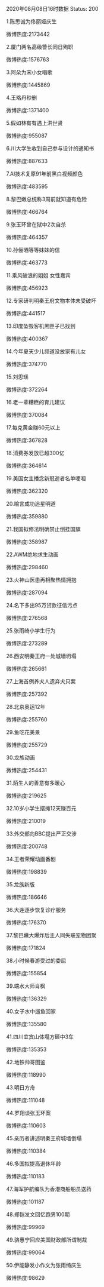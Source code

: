 2020年08月08日16时数据
Status: 200

1.陈思诚为佟丽娅庆生

微博热度:2173442

2.厦门两名高级警长同日殉职

微博热度:1576763

3.阿朵为宋小女唱歌

微博热度:1445869

4.王珞丹秒删

微博热度:1371400

5.假如林有有遇上洪世贤

微博热度:955087

6.川大学生收到自己参与设计的通知书

微博热度:887633

7.AI技术复原91年前黑白视频颜色

微博热度:483595

8.黎巴嫩总统称3周前就知道有危险

微博热度:466764

9.张玉环曾在狱中2次自杀

微博热度:464357

10.孙俪晒等等妹妹的信

微博热度:463773

11.乘风破浪的姐姐 女性嘉宾

微博热度:456923

12.专家研判明秦王府文物本体未受破坏

微博热度:441517

13.印度坠毁客机黑匣子已找到

微博热度:400367

14.今年夏天少儿频道没放家有儿女

微博热度:374770

15.刘思瑶

微博热度:372264

16.老一辈糟糕的育儿建议

微博热度:370084

17.每克黄金赚60元以上

微博热度:367828

18.消费券发放已超300亿

微博热度:364614

19.美国女主播念新冠逝者名单哽咽

微博热度:362320

20.喻言成功追星明道

微博热度:359880

21.我国拟修法明确禁止倒挂国旗

微博热度:358987

22.AWM绝地求生动画

微博热度:298460

23.火神山医患再相聚热情拥抱

微博热度:287094

24.名下多出95万贷款征信污点

微博热度:276568

25.张雨绮小学生行为

微博热度:273289

26.西安明秦王府一处城墙坍塌

微博热度:265661

27.上海首例养犬人遗弃犬只案

微博热度:257392

28.北京奥运12年

微博热度:255760

29.鱼吃花美景

微博热度:255729

30.龙族动画

微博热度:254431

31.陌生人的善意有多暖心

微博热度:219625

32.10岁小学生摆摊12天赚百元

微博热度:210019

33.外交部向BBC提出严正交涉

微博热度:200748

34.王者荣耀动画番剧

微博热度:198839

35.龙族新版

微博热度:186646

36.大连逐步恢复诊疗服务

微博热度:176370

37.黎巴嫩大爆炸后主人同失联宠物团聚

微博热度:171824

38.小时候春游受过的委屈

微博热度:155854

39.端水大师肖枫

微博热度:136329

40.女子水中遛鱼回家

微博热度:135580

41.四川宜宾山体塌方砸中3车

微博热度:135353

42.地铁帅哥图鉴

微博热度:118990

43.明日方舟

微博热度:111048

44.罗翔谈张玉环案

微博热度:110603

45.亲历者讲述明秦王府城墙倒塌

微博热度:110384

46.多国拟提高退休年龄

微博热度:110183

47.海军护航编队为香港商船船员送药

微博热度:101187

48.郑恺发文回忆跑男100期

微博热度:99969

49.骆惠宁回应美国财政部所谓制裁

微博热度:99064

50.伊能静发小作文为张雨绮庆生

微博热度:98629


